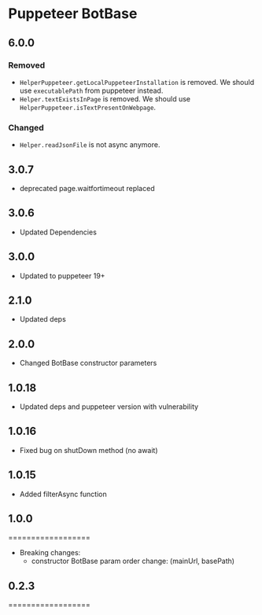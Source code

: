 # Puppeteer BotBase

## 6.0.0

### Removed

- `HelperPuppeteer.getLocalPuppeteerInstallation` is removed. We should use `executablePath` from puppeteer instead.
- `Helper.textExistsInPage` is removed. We should use `HelperPuppeteer.isTextPresentOnWebpage`.

### Changed

- `Helper.readJsonFile` is not async anymore.

## 3.0.7

- deprecated page.waitfortimeout replaced

## 3.0.6

- Updated Dependencies

## 3.0.0

- Updated to puppeteer 19+

## 2.1.0

- Updated deps

## 2.0.0

- Changed BotBase constructor parameters

## 1.0.18

- Updated deps and puppeteer version with vulnerability

## 1.0.16

- Fixed bug on shutDown method (no await)

## 1.0.15

- Added filterAsync function

## 1.0.0

==================

- Breaking changes:
  - constructor BotBase param order change: (mainUrl, basePath)

## 0.2.3

==================
